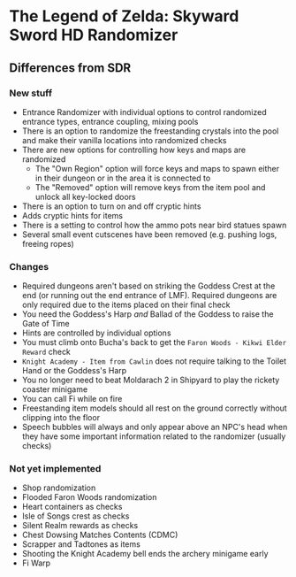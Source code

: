 # The Legend of Zelda: Skyward Sword HD Randomizer

## Differences from SDR

### New stuff
* Entrance Randomizer with individual options to control randomized entrance types, entrance
coupling, mixing pools
* There is an option to randomize the freestanding crystals into the pool and make their vanilla
locations into randomized checks
* There are new options for controlling how keys and maps are randomized
  * The "Own Region" option will force keys and maps to spawn either in their dungeon or in the
  area it is connected to
  * The "Removed" option will remove keys from the item pool and unlock all key-locked doors
* There is an option to turn on and off cryptic hints
* Adds cryptic hints for items
* There is a setting to control how the ammo pots near bird statues spawn
* Several small event cutscenes have been removed (e.g. pushing logs, freeing ropes)

### Changes
* Required dungeons aren't based on striking the Goddess Crest at the end (or running out the end
entrance of LMF). Required dungeons are only required due to the items placed on their final check
* You need the Goddess's Harp *and* Ballad of the Goddess to raise the Gate of Time
* Hints are controlled by individual options
* You must climb onto Bucha's back to get the `Faron Woods - Kikwi Elder Reward` check
* `Knight Academy - Item from Cawlin` does not require talking to the Toilet Hand or the Goddess's
Harp
* You no longer need to beat Moldarach 2 in Shipyard to play the rickety coaster minigame
* You can call Fi while on fire
* Freestanding item models should all rest on the ground correctly without clipping into the floor
* Speech bubbles will always and only appear above an NPC's head when they have some important
information related to the randomizer (usually checks)

### Not yet implemented
* Shop randomization
* Flooded Faron Woods randomization
* Heart containers as checks
* Isle of Songs crest as checks
* Silent Realm rewards as checks
* Chest Dowsing Matches Contents (CDMC)
* Scrapper and Tadtones as items
* Shooting the Knight Academy bell ends the archery minigame early
* Fi Warp
